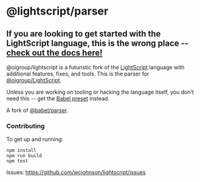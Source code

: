 # @lightscript/parser

## If you are looking to get started with the LightScript language, this is the wrong place -- [check out the docs here!](http://wcjohnson.github.io/lightscript)

@oigroup/lightscript is a futuristic fork of the [LightScript](http://lightscript.org) language with additional features, fixes, and tools. This is the parser for [@oigroup/LightScript](http://wcjohnson.github.io/lightscript).

Unless you are working on tooling or hacking the language itself, you don't need this -- get the [Babel preset](http://wcjohnson.github.io/lightscript) instead.

A fork of [@babel/parser](https://github.com/babel/babel).

### Contributing

To get up and running:

    npm install
    npm run build
    npm test

Issues: https://github.com/wcjohnson/lightscript/issues
